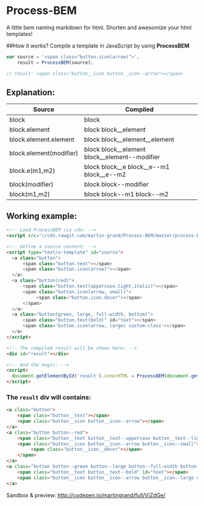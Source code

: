 # Process-BEM
A little bem naming markdown for html. Shorten and awesomize your html templates!

##How it works?
Compile a template in JavaScript by using **ProcessBEM**


```js
var source = '<span class="button.icon(arrow)">',
    result = ProcessBEM(source);

// result: <span class="button__icon button__icon--arrow"></span>
```

## Explanation:


| Source        | Compiled  |
| ----------    | --------  |
| block                   | block 
| block.element           | block block__element 
| block.element.element   | block block__element__element 
| block.element(modifier) | block block__element block__element--modifier 
| block.e(m1,m2)          | block block__e block__e--m1 block__e--m2 
| block(modifier)         | block block--modifier 
| block(m1,m2)            | block block--m1 block--m2 

## Working example:

```html
<!-- Load ProcessBEM via cdn: -->
<script src="//cdn.rawgit.com/martin-grand/Process-BEM/master/process-bem.min.js"></script>

<!-- Define a source content: -->
<script type="text/x-template" id="source">
  <a class="button">
      <span class="button.text"></span>
      <span class="button.icon(arrow)"></span>
  </a>
  <a class="button(red)">
      <span class="button.text(uppercase,light,italic)"></span>
      <span class="button.icon(arrow, small)">
           <span class="button.icon.decor"></span>
      </span>
  </a>
  <a class="button(green, large, full-width, bottom)">
      <span class="button.text(bold)" id="text"></span>
      <span class='button.icon(arrow, large) custom-class'></span>
  </a>
</script>

<!-- The compiled result will be shown here: -->
<div id="result"></div>

<!-- And the magic: -->
<script>
  document.getElementById('result').innerHTML = ProcessBEM(document.getElementById('source').innerHTML);
</script>
```

### The `result` div will contains:

```html
<a class="button">
    <span class="button__text"></span>
    <span class="button__icon button__icon--arrow"></span>
</a>
<a class="button button--red">
    <span class="button__text button__text--uppercase button__text--light button__text--italic"></span>
    <span class="button__icon button__icon--arrow button__icon--small">
         <span class="button__icon__decor"></span>
    </span>
</a>
<a class="button button--green button--large button--full-width button--bottom">
    <span class="button__text button__text--bold" id="text"></span>
    <span class="button__icon button__icon--arrow button__icon--large custom-class"></span>
</a>
```

Sandbox & preview: http://codepen.io/martingrand/full/VjZdGe/
